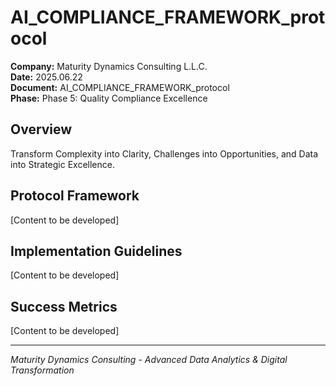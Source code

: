 ﻿# AI_COMPLIANCE_FRAMEWORK_protocol

**Company:** Maturity Dynamics Consulting L.L.C.  
**Date:** 2025.06.22  
**Document:** AI_COMPLIANCE_FRAMEWORK_protocol  
**Phase:** Phase 5: Quality Compliance Excellence  

## Overview
Transform Complexity into Clarity, Challenges into Opportunities, and Data into Strategic Excellence.

## Protocol Framework
[Content to be developed]

## Implementation Guidelines
[Content to be developed]

## Success Metrics
[Content to be developed]

---
*Maturity Dynamics Consulting - Advanced Data Analytics & Digital Transformation*
